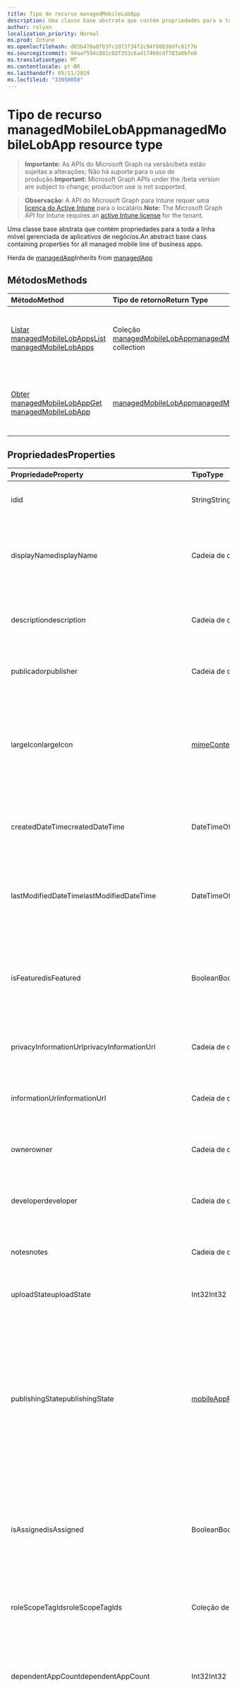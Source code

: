 ```yaml
---
title: Tipo de recurso managedMobileLobApp
description: Uma classe base abstrata que contém propriedades para a toda a linha móvel gerenciada de aplicativos de negócios.
author: rolyon
localization_priority: Normal
ms.prod: Intune
ms.openlocfilehash: d03b470a8fb3fc2df3f34f2c94f86630dfc81f7b
ms.sourcegitcommit: 94aaf594c881c02f353c6a417460cdf783a0bfe0
ms.translationtype: MT
ms.contentlocale: pt-BR
ms.lasthandoff: 05/11/2019
ms.locfileid: "33950050"
---
```

# <a name="managedmobilelobapp-resource-type"></a><span data-ttu-id="99887-103">Tipo de recurso managedMobileLobApp</span><span class="sxs-lookup"><span data-stu-id="99887-103">managedMobileLobApp resource type</span></span>

> <span data-ttu-id="99887-104">**Importante:** As APIs do Microsoft Graph na versão/beta estão sujeitas a alterações; Não há suporte para o uso de produção.</span><span class="sxs-lookup"><span data-stu-id="99887-104">**Important:** Microsoft Graph APIs under the /beta version are subject to change; production use is not supported.</span></span>

> <span data-ttu-id="99887-105">**Observação:** A API do Microsoft Graph para Intune requer uma [licença do Active Intune](https://go.microsoft.com/fwlink/?linkid=839381) para o locatário.</span><span class="sxs-lookup"><span data-stu-id="99887-105">**Note:** The Microsoft Graph API for Intune requires an [active Intune license](https://go.microsoft.com/fwlink/?linkid=839381) for the tenant.</span></span>

<span data-ttu-id="99887-106">Uma classe base abstrata que contém propriedades para a toda a linha móvel gerenciada de aplicativos de negócios.</span><span class="sxs-lookup"><span data-stu-id="99887-106">An abstract base class containing properties for all managed mobile line of business apps.</span></span>


<span data-ttu-id="99887-107">Herda de [managedApp](../resources/intune-apps-managedapp.md)</span><span class="sxs-lookup"><span data-stu-id="99887-107">Inherits from [managedApp](../resources/intune-apps-managedapp.md)</span></span>

## <a name="methods"></a><span data-ttu-id="99887-108">Métodos</span><span class="sxs-lookup"><span data-stu-id="99887-108">Methods</span></span>
|<span data-ttu-id="99887-109">Método</span><span class="sxs-lookup"><span data-stu-id="99887-109">Method</span></span>|<span data-ttu-id="99887-110">Tipo de retorno</span><span class="sxs-lookup"><span data-stu-id="99887-110">Return Type</span></span>|<span data-ttu-id="99887-111">Descrição</span><span class="sxs-lookup"><span data-stu-id="99887-111">Description</span></span>|
|:---|:---|:---|
|[<span data-ttu-id="99887-112">Listar managedMobileLobApps</span><span class="sxs-lookup"><span data-stu-id="99887-112">List managedMobileLobApps</span></span>](../api/intune-apps-managedmobilelobapp-list.md)|<span data-ttu-id="99887-113">Coleção [managedMobileLobApp](../resources/intune-apps-managedmobilelobapp.md)</span><span class="sxs-lookup"><span data-stu-id="99887-113">[managedMobileLobApp](../resources/intune-apps-managedmobilelobapp.md) collection</span></span>|<span data-ttu-id="99887-114">Lista propriedades e relações dos objetos [managedMobileLobApp](../resources/intune-apps-managedmobilelobapp.md).</span><span class="sxs-lookup"><span data-stu-id="99887-114">List properties and relationships of the [managedMobileLobApp](../resources/intune-apps-managedmobilelobapp.md) objects.</span></span>|
|[<span data-ttu-id="99887-115">Obter managedMobileLobApp</span><span class="sxs-lookup"><span data-stu-id="99887-115">Get managedMobileLobApp</span></span>](../api/intune-apps-managedmobilelobapp-get.md)|[<span data-ttu-id="99887-116">managedMobileLobApp</span><span class="sxs-lookup"><span data-stu-id="99887-116">managedMobileLobApp</span></span>](../resources/intune-apps-managedmobilelobapp.md)|<span data-ttu-id="99887-117">Propriedades de leitura e relações do objeto [managedMobileLobApp](../resources/intune-apps-managedmobilelobapp.md).</span><span class="sxs-lookup"><span data-stu-id="99887-117">Read properties and relationships of the [managedMobileLobApp](../resources/intune-apps-managedmobilelobapp.md) object.</span></span>|

## <a name="properties"></a><span data-ttu-id="99887-118">Propriedades</span><span class="sxs-lookup"><span data-stu-id="99887-118">Properties</span></span>
|<span data-ttu-id="99887-119">Propriedade</span><span class="sxs-lookup"><span data-stu-id="99887-119">Property</span></span>|<span data-ttu-id="99887-120">Tipo</span><span class="sxs-lookup"><span data-stu-id="99887-120">Type</span></span>|<span data-ttu-id="99887-121">Descrição</span><span class="sxs-lookup"><span data-stu-id="99887-121">Description</span></span>|
|:---|:---|:---|
|<span data-ttu-id="99887-122">id</span><span class="sxs-lookup"><span data-stu-id="99887-122">id</span></span>|<span data-ttu-id="99887-123">String</span><span class="sxs-lookup"><span data-stu-id="99887-123">String</span></span>|<span data-ttu-id="99887-124">Chave da entidade.</span><span class="sxs-lookup"><span data-stu-id="99887-124">Key of the entity.</span></span> <span data-ttu-id="99887-125">Herdado de [mobileApp](../resources/intune-apps-mobileapp.md)</span><span class="sxs-lookup"><span data-stu-id="99887-125">Inherited from [mobileApp](../resources/intune-apps-mobileapp.md)</span></span>|
|<span data-ttu-id="99887-126">displayName</span><span class="sxs-lookup"><span data-stu-id="99887-126">displayName</span></span>|<span data-ttu-id="99887-127">Cadeia de caracteres</span><span class="sxs-lookup"><span data-stu-id="99887-127">String</span></span>|<span data-ttu-id="99887-128">O título do aplicativo importado ou definido pelo administrador.</span><span class="sxs-lookup"><span data-stu-id="99887-128">The admin provided or imported title of the app.</span></span> <span data-ttu-id="99887-129">Herdado de [mobileApp](../resources/intune-apps-mobileapp.md)</span><span class="sxs-lookup"><span data-stu-id="99887-129">Inherited from [mobileApp](../resources/intune-apps-mobileapp.md)</span></span>|
|<span data-ttu-id="99887-130">description</span><span class="sxs-lookup"><span data-stu-id="99887-130">description</span></span>|<span data-ttu-id="99887-131">Cadeia de caracteres</span><span class="sxs-lookup"><span data-stu-id="99887-131">String</span></span>|<span data-ttu-id="99887-132">A descrição do aplicativo.</span><span class="sxs-lookup"><span data-stu-id="99887-132">The description of the app.</span></span> <span data-ttu-id="99887-133">Herdado de [mobileApp](../resources/intune-apps-mobileapp.md)</span><span class="sxs-lookup"><span data-stu-id="99887-133">Inherited from [mobileApp](../resources/intune-apps-mobileapp.md)</span></span>|
|<span data-ttu-id="99887-134">publicador</span><span class="sxs-lookup"><span data-stu-id="99887-134">publisher</span></span>|<span data-ttu-id="99887-135">Cadeia de caracteres</span><span class="sxs-lookup"><span data-stu-id="99887-135">String</span></span>|<span data-ttu-id="99887-136">O publicador do aplicativo.</span><span class="sxs-lookup"><span data-stu-id="99887-136">The publisher of the app.</span></span> <span data-ttu-id="99887-137">Herdado de [mobileApp](../resources/intune-apps-mobileapp.md)</span><span class="sxs-lookup"><span data-stu-id="99887-137">Inherited from [mobileApp](../resources/intune-apps-mobileapp.md)</span></span>|
|<span data-ttu-id="99887-138">largeIcon</span><span class="sxs-lookup"><span data-stu-id="99887-138">largeIcon</span></span>|[<span data-ttu-id="99887-139">mimeContent</span><span class="sxs-lookup"><span data-stu-id="99887-139">mimeContent</span></span>](../resources/intune-shared-mimecontent.md)|<span data-ttu-id="99887-140">O ícone grande, a ser exibido nos detalhes do aplicativo e usado para o carregamento do ícone.</span><span class="sxs-lookup"><span data-stu-id="99887-140">The large icon, to be displayed in the app details and used for upload of the icon.</span></span> <span data-ttu-id="99887-141">Herdado de [mobileApp](../resources/intune-apps-mobileapp.md)</span><span class="sxs-lookup"><span data-stu-id="99887-141">Inherited from [mobileApp](../resources/intune-apps-mobileapp.md)</span></span>|
|<span data-ttu-id="99887-142">createdDateTime</span><span class="sxs-lookup"><span data-stu-id="99887-142">createdDateTime</span></span>|<span data-ttu-id="99887-143">DateTimeOffset</span><span class="sxs-lookup"><span data-stu-id="99887-143">DateTimeOffset</span></span>|<span data-ttu-id="99887-144">A data e a hora da criação do aplicativo.</span><span class="sxs-lookup"><span data-stu-id="99887-144">The date and time the app was created.</span></span> <span data-ttu-id="99887-145">Herdado de [mobileApp](../resources/intune-apps-mobileapp.md)</span><span class="sxs-lookup"><span data-stu-id="99887-145">Inherited from [mobileApp](../resources/intune-apps-mobileapp.md)</span></span>|
|<span data-ttu-id="99887-146">lastModifiedDateTime</span><span class="sxs-lookup"><span data-stu-id="99887-146">lastModifiedDateTime</span></span>|<span data-ttu-id="99887-147">DateTimeOffset</span><span class="sxs-lookup"><span data-stu-id="99887-147">DateTimeOffset</span></span>|<span data-ttu-id="99887-148">A data e a hora que o aplicativo foi modificado pela última vez.</span><span class="sxs-lookup"><span data-stu-id="99887-148">The date and time the app was last modified.</span></span> <span data-ttu-id="99887-149">Herdado de [mobileApp](../resources/intune-apps-mobileapp.md)</span><span class="sxs-lookup"><span data-stu-id="99887-149">Inherited from [mobileApp](../resources/intune-apps-mobileapp.md)</span></span>|
|<span data-ttu-id="99887-150">isFeatured</span><span class="sxs-lookup"><span data-stu-id="99887-150">isFeatured</span></span>|<span data-ttu-id="99887-151">Boolean</span><span class="sxs-lookup"><span data-stu-id="99887-151">Boolean</span></span>|<span data-ttu-id="99887-152">O valor que indica se o aplicativo está marcado como em destaque pelo administrador. Herdado de [mobileApp](../resources/intune-apps-mobileapp.md)</span><span class="sxs-lookup"><span data-stu-id="99887-152">The value indicating whether the app is marked as featured by the admin. Inherited from [mobileApp](../resources/intune-apps-mobileapp.md)</span></span>|
|<span data-ttu-id="99887-153">privacyInformationUrl</span><span class="sxs-lookup"><span data-stu-id="99887-153">privacyInformationUrl</span></span>|<span data-ttu-id="99887-154">Cadeia de caracteres</span><span class="sxs-lookup"><span data-stu-id="99887-154">String</span></span>|<span data-ttu-id="99887-155">A URL da declaração de privacidade.</span><span class="sxs-lookup"><span data-stu-id="99887-155">The privacy statement Url.</span></span> <span data-ttu-id="99887-156">Herdado de [mobileApp](../resources/intune-apps-mobileapp.md)</span><span class="sxs-lookup"><span data-stu-id="99887-156">Inherited from [mobileApp](../resources/intune-apps-mobileapp.md)</span></span>|
|<span data-ttu-id="99887-157">informationUrl</span><span class="sxs-lookup"><span data-stu-id="99887-157">informationUrl</span></span>|<span data-ttu-id="99887-158">Cadeia de caracteres</span><span class="sxs-lookup"><span data-stu-id="99887-158">String</span></span>|<span data-ttu-id="99887-159">A URL de informações adicionais.</span><span class="sxs-lookup"><span data-stu-id="99887-159">The more information Url.</span></span> <span data-ttu-id="99887-160">Herdado de [mobileApp](../resources/intune-apps-mobileapp.md)</span><span class="sxs-lookup"><span data-stu-id="99887-160">Inherited from [mobileApp](../resources/intune-apps-mobileapp.md)</span></span>|
|<span data-ttu-id="99887-161">owner</span><span class="sxs-lookup"><span data-stu-id="99887-161">owner</span></span>|<span data-ttu-id="99887-162">Cadeia de caracteres</span><span class="sxs-lookup"><span data-stu-id="99887-162">String</span></span>|<span data-ttu-id="99887-163">O proprietário do conteúdo.</span><span class="sxs-lookup"><span data-stu-id="99887-163">The owner of the app.</span></span> <span data-ttu-id="99887-164">Herdado de [mobileApp](../resources/intune-apps-mobileapp.md)</span><span class="sxs-lookup"><span data-stu-id="99887-164">Inherited from [mobileApp](../resources/intune-apps-mobileapp.md)</span></span>|
|<span data-ttu-id="99887-165">developer</span><span class="sxs-lookup"><span data-stu-id="99887-165">developer</span></span>|<span data-ttu-id="99887-166">Cadeia de caracteres</span><span class="sxs-lookup"><span data-stu-id="99887-166">String</span></span>|<span data-ttu-id="99887-167">O desenvolvedor do aplicativo.</span><span class="sxs-lookup"><span data-stu-id="99887-167">The developer of the app.</span></span> <span data-ttu-id="99887-168">Herdado de [mobileApp](../resources/intune-apps-mobileapp.md)</span><span class="sxs-lookup"><span data-stu-id="99887-168">Inherited from [mobileApp](../resources/intune-apps-mobileapp.md)</span></span>|
|<span data-ttu-id="99887-169">notes</span><span class="sxs-lookup"><span data-stu-id="99887-169">notes</span></span>|<span data-ttu-id="99887-170">Cadeia de caracteres</span><span class="sxs-lookup"><span data-stu-id="99887-170">String</span></span>|<span data-ttu-id="99887-171">Anotações do aplicativo.</span><span class="sxs-lookup"><span data-stu-id="99887-171">Notes for the app.</span></span> <span data-ttu-id="99887-172">Herdada de [mobileApp](../resources/intune-apps-mobileapp.md)</span><span class="sxs-lookup"><span data-stu-id="99887-172">Inherited from [mobileApp](../resources/intune-apps-mobileapp.md)</span></span>|
|<span data-ttu-id="99887-173">uploadState</span><span class="sxs-lookup"><span data-stu-id="99887-173">uploadState</span></span>|<span data-ttu-id="99887-174">Int32</span><span class="sxs-lookup"><span data-stu-id="99887-174">Int32</span></span>|<span data-ttu-id="99887-175">O estado de upload.</span><span class="sxs-lookup"><span data-stu-id="99887-175">The upload state.</span></span> <span data-ttu-id="99887-176">Herdada de [mobileApp](../resources/intune-apps-mobileapp.md)</span><span class="sxs-lookup"><span data-stu-id="99887-176">Inherited from [mobileApp](../resources/intune-apps-mobileapp.md)</span></span>|
|<span data-ttu-id="99887-177">publishingState</span><span class="sxs-lookup"><span data-stu-id="99887-177">publishingState</span></span>|[<span data-ttu-id="99887-178">mobileAppPublishingState</span><span class="sxs-lookup"><span data-stu-id="99887-178">mobileAppPublishingState</span></span>](../resources/intune-apps-mobileapppublishingstate.md)|<span data-ttu-id="99887-179">O estado de publicação do aplicativo.</span><span class="sxs-lookup"><span data-stu-id="99887-179">The publishing state for the app.</span></span> <span data-ttu-id="99887-180">O aplicativo não pode ser assinado, a menos que ele seja publicado.</span><span class="sxs-lookup"><span data-stu-id="99887-180">The app cannot be assigned unless the app is published.</span></span> <span data-ttu-id="99887-181">Herdado de [mobileApp](../resources/intune-apps-mobileapp.md).</span><span class="sxs-lookup"><span data-stu-id="99887-181">Inherited from [mobileApp](../resources/intune-apps-mobileapp.md).</span></span> <span data-ttu-id="99887-182">Os valores possíveis são: `notPublished`, `processing`, `published`.</span><span class="sxs-lookup"><span data-stu-id="99887-182">Possible values are: `notPublished`, `processing`, `published`.</span></span>|
|<span data-ttu-id="99887-183">isAssigned</span><span class="sxs-lookup"><span data-stu-id="99887-183">isAssigned</span></span>|<span data-ttu-id="99887-184">Boolean</span><span class="sxs-lookup"><span data-stu-id="99887-184">Boolean</span></span>|<span data-ttu-id="99887-185">O valor que indica se o aplicativo é atribuído a pelo menos um grupo.</span><span class="sxs-lookup"><span data-stu-id="99887-185">The value indicating whether the app is assigned to at least one group.</span></span> <span data-ttu-id="99887-186">Herdado de [mobileApp](../resources/intune-apps-mobileapp.md)</span><span class="sxs-lookup"><span data-stu-id="99887-186">Inherited from [mobileApp](../resources/intune-apps-mobileapp.md)</span></span>|
|<span data-ttu-id="99887-187">roleScopeTagIds</span><span class="sxs-lookup"><span data-stu-id="99887-187">roleScopeTagIds</span></span>|<span data-ttu-id="99887-188">Coleção de cadeias de caracteres</span><span class="sxs-lookup"><span data-stu-id="99887-188">String collection</span></span>|<span data-ttu-id="99887-189">Lista de IDs de marca de escopo para este aplicativo móvel.</span><span class="sxs-lookup"><span data-stu-id="99887-189">List of scope tag ids for this mobile app.</span></span> <span data-ttu-id="99887-190">Herdado de [mobileApp](../resources/intune-apps-mobileapp.md)</span><span class="sxs-lookup"><span data-stu-id="99887-190">Inherited from [mobileApp](../resources/intune-apps-mobileapp.md)</span></span>|
|<span data-ttu-id="99887-191">dependentAppCount</span><span class="sxs-lookup"><span data-stu-id="99887-191">dependentAppCount</span></span>|<span data-ttu-id="99887-192">Int32</span><span class="sxs-lookup"><span data-stu-id="99887-192">Int32</span></span>|<span data-ttu-id="99887-193">O número total de dependências do aplicativo filho.</span><span class="sxs-lookup"><span data-stu-id="99887-193">The total number of dependencies the child app has.</span></span> <span data-ttu-id="99887-194">Herdado de [mobileApp](../resources/intune-apps-mobileapp.md)</span><span class="sxs-lookup"><span data-stu-id="99887-194">Inherited from [mobileApp](../resources/intune-apps-mobileapp.md)</span></span>|
|<span data-ttu-id="99887-195">appAvailability</span><span class="sxs-lookup"><span data-stu-id="99887-195">appAvailability</span></span>|[<span data-ttu-id="99887-196">managedAppAvailability</span><span class="sxs-lookup"><span data-stu-id="99887-196">managedAppAvailability</span></span>](../resources/intune-apps-managedappavailability.md)|<span data-ttu-id="99887-197">A disponibilidade do Aplicativo.</span><span class="sxs-lookup"><span data-stu-id="99887-197">The Application's availability.</span></span> <span data-ttu-id="99887-198">Herdado de [managedApp](../resources/intune-apps-managedapp.md).</span><span class="sxs-lookup"><span data-stu-id="99887-198">Inherited from [managedApp](../resources/intune-apps-managedapp.md).</span></span> <span data-ttu-id="99887-199">Os valores possíveis são: `global`, `lineOfBusiness`.</span><span class="sxs-lookup"><span data-stu-id="99887-199">Possible values are: `global`, `lineOfBusiness`.</span></span>|
|<span data-ttu-id="99887-200">version</span><span class="sxs-lookup"><span data-stu-id="99887-200">version</span></span>|<span data-ttu-id="99887-201">Cadeia de caracteres</span><span class="sxs-lookup"><span data-stu-id="99887-201">String</span></span>|<span data-ttu-id="99887-202">A versão do Aplicativo.</span><span class="sxs-lookup"><span data-stu-id="99887-202">The Application's version.</span></span> <span data-ttu-id="99887-203">Herdado de [managedApp](../resources/intune-apps-managedapp.md)</span><span class="sxs-lookup"><span data-stu-id="99887-203">Inherited from [managedApp](../resources/intune-apps-managedapp.md)</span></span>|
|<span data-ttu-id="99887-204">committedContentVersion</span><span class="sxs-lookup"><span data-stu-id="99887-204">committedContentVersion</span></span>|<span data-ttu-id="99887-205">Cadeia de caracteres</span><span class="sxs-lookup"><span data-stu-id="99887-205">String</span></span>|<span data-ttu-id="99887-206">A versão do conteúdo interno confirmado.</span><span class="sxs-lookup"><span data-stu-id="99887-206">The internal committed content version.</span></span>|
|<span data-ttu-id="99887-207">fileName</span><span class="sxs-lookup"><span data-stu-id="99887-207">fileName</span></span>|<span data-ttu-id="99887-208">String</span><span class="sxs-lookup"><span data-stu-id="99887-208">String</span></span>|<span data-ttu-id="99887-209">O nome do arquivo do aplicativo Lob principal.</span><span class="sxs-lookup"><span data-stu-id="99887-209">The name of the main Lob application file.</span></span>|
|<span data-ttu-id="99887-210">size</span><span class="sxs-lookup"><span data-stu-id="99887-210">size</span></span>|<span data-ttu-id="99887-211">Int64</span><span class="sxs-lookup"><span data-stu-id="99887-211">Int64</span></span>|<span data-ttu-id="99887-212">O tamanho total, incluindo todos os arquivos carregados.</span><span class="sxs-lookup"><span data-stu-id="99887-212">The total size, including all uploaded files.</span></span>|

## <a name="relationships"></a><span data-ttu-id="99887-213">Relações</span><span class="sxs-lookup"><span data-stu-id="99887-213">Relationships</span></span>
|<span data-ttu-id="99887-214">Relação</span><span class="sxs-lookup"><span data-stu-id="99887-214">Relationship</span></span>|<span data-ttu-id="99887-215">Tipo</span><span class="sxs-lookup"><span data-stu-id="99887-215">Type</span></span>|<span data-ttu-id="99887-216">Descrição</span><span class="sxs-lookup"><span data-stu-id="99887-216">Description</span></span>|
|:---|:---|:---|
|<span data-ttu-id="99887-217">categories</span><span class="sxs-lookup"><span data-stu-id="99887-217">categories</span></span>|<span data-ttu-id="99887-218">Coleção [mobileAppCategory](../resources/intune-apps-mobileappcategory.md)</span><span class="sxs-lookup"><span data-stu-id="99887-218">[mobileAppCategory](../resources/intune-apps-mobileappcategory.md) collection</span></span>|<span data-ttu-id="99887-219">A lista de categorias para este aplicativo.</span><span class="sxs-lookup"><span data-stu-id="99887-219">The list of categories for this app.</span></span> <span data-ttu-id="99887-220">Herdado de [mobileApp](../resources/intune-apps-mobileapp.md)</span><span class="sxs-lookup"><span data-stu-id="99887-220">Inherited from [mobileApp](../resources/intune-apps-mobileapp.md)</span></span>|
|<span data-ttu-id="99887-221">assignments</span><span class="sxs-lookup"><span data-stu-id="99887-221">assignments</span></span>|<span data-ttu-id="99887-222">Coleção [mobileAppAssignment](../resources/intune-apps-mobileappassignment.md)</span><span class="sxs-lookup"><span data-stu-id="99887-222">[mobileAppAssignment](../resources/intune-apps-mobileappassignment.md) collection</span></span>|<span data-ttu-id="99887-223">A lista de atribuições de grupo para esse aplicativo móvel.</span><span class="sxs-lookup"><span data-stu-id="99887-223">The list of group assignments for this mobile app.</span></span> <span data-ttu-id="99887-224">Herdado de [mobileApp](../resources/intune-apps-mobileapp.md)</span><span class="sxs-lookup"><span data-stu-id="99887-224">Inherited from [mobileApp](../resources/intune-apps-mobileapp.md)</span></span>|
|<span data-ttu-id="99887-225">installSummary</span><span class="sxs-lookup"><span data-stu-id="99887-225">installSummary</span></span>|[<span data-ttu-id="99887-226">mobileAppInstallSummary</span><span class="sxs-lookup"><span data-stu-id="99887-226">mobileAppInstallSummary</span></span>](../resources/intune-apps-mobileappinstallsummary.md)|<span data-ttu-id="99887-227">Resumo de instalação do aplicativo móvel.</span><span class="sxs-lookup"><span data-stu-id="99887-227">Mobile App Install Summary.</span></span> <span data-ttu-id="99887-228">Herdado de [mobileApp](../resources/intune-apps-mobileapp.md)</span><span class="sxs-lookup"><span data-stu-id="99887-228">Inherited from [mobileApp](../resources/intune-apps-mobileapp.md)</span></span>|
|<span data-ttu-id="99887-229">deviceStatuses</span><span class="sxs-lookup"><span data-stu-id="99887-229">deviceStatuses</span></span>|<span data-ttu-id="99887-230">coleção [mobileAppInstallStatus](../resources/intune-apps-mobileappinstallstatus.md)</span><span class="sxs-lookup"><span data-stu-id="99887-230">[mobileAppInstallStatus](../resources/intune-apps-mobileappinstallstatus.md) collection</span></span>|<span data-ttu-id="99887-231">A lista de Estados de instalação para este aplicativo móvel.</span><span class="sxs-lookup"><span data-stu-id="99887-231">The list of installation states for this mobile app.</span></span> <span data-ttu-id="99887-232">Herdado de [mobileApp](../resources/intune-apps-mobileapp.md)</span><span class="sxs-lookup"><span data-stu-id="99887-232">Inherited from [mobileApp](../resources/intune-apps-mobileapp.md)</span></span>|
|<span data-ttu-id="99887-233">userStatuses</span><span class="sxs-lookup"><span data-stu-id="99887-233">userStatuses</span></span>|<span data-ttu-id="99887-234">coleção [userAppInstallStatus](../resources/intune-apps-userappinstallstatus.md)</span><span class="sxs-lookup"><span data-stu-id="99887-234">[userAppInstallStatus](../resources/intune-apps-userappinstallstatus.md) collection</span></span>|<span data-ttu-id="99887-235">A lista de Estados de instalação para este aplicativo móvel.</span><span class="sxs-lookup"><span data-stu-id="99887-235">The list of installation states for this mobile app.</span></span> <span data-ttu-id="99887-236">Herdado de [mobileApp](../resources/intune-apps-mobileapp.md)</span><span class="sxs-lookup"><span data-stu-id="99887-236">Inherited from [mobileApp](../resources/intune-apps-mobileapp.md)</span></span>|
|<span data-ttu-id="99887-237">relações</span><span class="sxs-lookup"><span data-stu-id="99887-237">relationships</span></span>|<span data-ttu-id="99887-238">coleção [mobileAppRelationship](../resources/intune-apps-mobileapprelationship.md)</span><span class="sxs-lookup"><span data-stu-id="99887-238">[mobileAppRelationship](../resources/intune-apps-mobileapprelationship.md) collection</span></span>|<span data-ttu-id="99887-239">Lista de relações para este aplicativo móvel.</span><span class="sxs-lookup"><span data-stu-id="99887-239">List of relationships for this mobile app.</span></span> <span data-ttu-id="99887-240">Herdado de [mobileApp](../resources/intune-apps-mobileapp.md)</span><span class="sxs-lookup"><span data-stu-id="99887-240">Inherited from [mobileApp](../resources/intune-apps-mobileapp.md)</span></span>|
|<span data-ttu-id="99887-241">contentVersions</span><span class="sxs-lookup"><span data-stu-id="99887-241">contentVersions</span></span>|<span data-ttu-id="99887-242">Coleção [mobileAppContent](../resources/intune-apps-mobileappcontent.md)</span><span class="sxs-lookup"><span data-stu-id="99887-242">[mobileAppContent](../resources/intune-apps-mobileappcontent.md) collection</span></span>|<span data-ttu-id="99887-243">A lista das versões de conteúdo deste aplicativo.</span><span class="sxs-lookup"><span data-stu-id="99887-243">The list of content versions for this app.</span></span>|

## <a name="json-representation"></a><span data-ttu-id="99887-244">Representação JSON</span><span class="sxs-lookup"><span data-stu-id="99887-244">JSON Representation</span></span>
<span data-ttu-id="99887-245">Veja a seguir uma representação JSON do recurso.</span><span class="sxs-lookup"><span data-stu-id="99887-245">Here is a JSON representation of the resource.</span></span>
<!-- {
  "blockType": "resource",
  "keyProperty": "id",
  "@odata.type": "microsoft.graph.managedMobileLobApp"
}
-->
``` json
{
  "@odata.type": "#microsoft.graph.managedMobileLobApp",
  "id": "String (identifier)",
  "displayName": "String",
  "description": "String",
  "publisher": "String",
  "largeIcon": {
    "@odata.type": "microsoft.graph.mimeContent",
    "type": "String",
    "value": "binary"
  },
  "createdDateTime": "String (timestamp)",
  "lastModifiedDateTime": "String (timestamp)",
  "isFeatured": true,
  "privacyInformationUrl": "String",
  "informationUrl": "String",
  "owner": "String",
  "developer": "String",
  "notes": "String",
  "uploadState": 1024,
  "publishingState": "String",
  "isAssigned": true,
  "roleScopeTagIds": [
    "String"
  ],
  "dependentAppCount": 1024,
  "appAvailability": "String",
  "version": "String",
  "committedContentVersion": "String",
  "fileName": "String",
  "size": 1024
}
```





